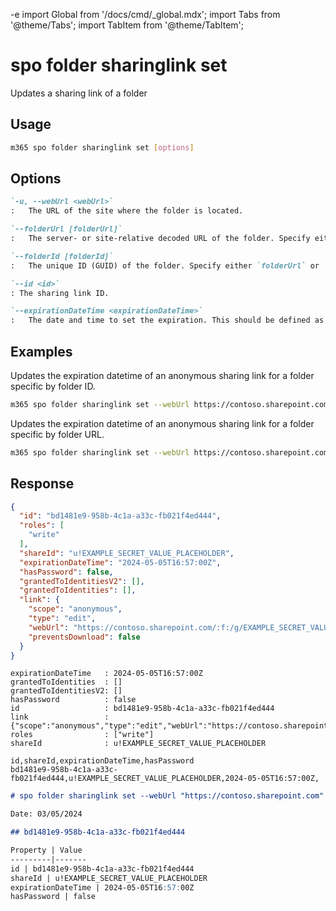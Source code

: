 -e <!-- DISCLAIMER: All secrets, passwords, and sensitive values in this document are examples only and not real credentials. -->
import Global from '/docs/cmd/_global.mdx';
import Tabs from '@theme/Tabs';
import TabItem from '@theme/TabItem';

# spo folder sharinglink set

Updates a sharing link of a folder

## Usage

```sh
m365 spo folder sharinglink set [options]
```

## Options

```md definition-list
`-u, --webUrl <webUrl>`
:	The URL of the site where the folder is located.

`--folderUrl [folderUrl]`
:	The server- or site-relative decoded URL of the folder. Specify either `folderUrl` or `folderId` but not both.

`--folderId [folderId]`
:	The unique ID (GUID) of the folder. Specify either `folderUrl` or `folderId` but not both.

`--id <id>`
: The sharing link ID.

`--expirationDateTime <expirationDateTime>`
:	The date and time to set the expiration. This should be defined as a valid ISO 8601 string. This option only works for anonymous links.
```

<Global />

## Examples

Updates the expiration datetime of an anonymous sharing link for a folder specific by folder ID.

```sh
m365 spo folder sharinglink set --webUrl https://contoso.sharepoint.com/sites/demo --folderId daebb04b-a773-4baa-b1d1-3625418e3234 --id 7c9f97c9-1bda-433c-9364-bb83e81771ee --expirationDateTime '2022-11-30T00:00:00Z'
```

Updates the expiration datetime of an anonymous sharing link for a folder specific by folder URL.

```sh
m365 spo folder sharinglink set --webUrl https://contoso.sharepoint.com/sites/demo --folderUrl /sites/demo/shared%20documents/Folder --id 7c9f97c9-1bda-433c-9364-bb83e81771ee --expirationDateTime '2022-11-30T00:00:00Z'
```

## Response

<Tabs>
  <TabItem value="JSON">

  ```json
  {
    "id": "bd1481e9-958b-4c1a-a33c-fb021f4ed444",
    "roles": [
      "write"
    ],
    "shareId": "u!EXAMPLE_SECRET_VALUE_PLACEHOLDER",
    "expirationDateTime": "2024-05-05T16:57:00Z",
    "hasPassword": false,
    "grantedToIdentitiesV2": [],
    "grantedToIdentities": [],
    "link": {
      "scope": "anonymous",
      "type": "edit",
      "webUrl": "https://contoso.sharepoint.com/:f:/g/EXAMPLE_SECRET_VALUE_PLACEHOLDER",
      "preventsDownload": false
    }
  }
  ```

  </TabItem>
  <TabItem value="Text">

  ```text
  expirationDateTime   : 2024-05-05T16:57:00Z
  grantedToIdentities  : []
  grantedToIdentitiesV2: []
  hasPassword          : false
  id                   : bd1481e9-958b-4c1a-a33c-fb021f4ed444
  link                 : {"scope":"anonymous","type":"edit","webUrl":"https://contoso.sharepoint.com/:f:/g/EXAMPLE_SECRET_VALUE_PLACEHOLDER","preventsDownload":false}
  roles                : ["write"]
  shareId              : u!EXAMPLE_SECRET_VALUE_PLACEHOLDER
  ```

  </TabItem>
  <TabItem value="CSV">

  ```csv
  id,shareId,expirationDateTime,hasPassword
  bd1481e9-958b-4c1a-a33c-fb021f4ed444,u!EXAMPLE_SECRET_VALUE_PLACEHOLDER,2024-05-05T16:57:00Z,
  ```

  </TabItem>
  <TabItem value="Markdown">

  ```md
  # spo folder sharinglink set --webUrl "https://contoso.sharepoint.com" --folderUrl "/shared documents/f1" --id "bd1481e9-958b-4c1a-a33c-fb021f4ed444" --expirationDateTime "2024-05-05T16:57:00.000Z"

  Date: 03/05/2024

  ## bd1481e9-958b-4c1a-a33c-fb021f4ed444

  Property | Value
  ---------|-------
  id | bd1481e9-958b-4c1a-a33c-fb021f4ed444
  shareId | u!EXAMPLE_SECRET_VALUE_PLACEHOLDER
  expirationDateTime | 2024-05-05T16:57:00Z
  hasPassword | false
  ```

  </TabItem>
</Tabs>
